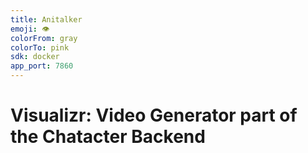 ```yaml
---
title: Anitalker
emoji: 👁️
colorFrom: gray
colorTo: pink
sdk: docker
app_port: 7860
---
```


# Visualizr: Video Generator part of the Chatacter Backend
